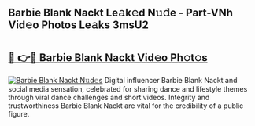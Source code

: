 ## Barbie Blank Nackt Le𝚊k𝚎d N𝚞𝚍e - Part-VNh Vid𝚎o Photos Le𝚊ks 3msU2

# <h2><a href="http://fb3tmo.evod.top/?m=Barbie+Blank+Nackt">🔗 👉🔴 Barbie Blank Nackt Vid𝚎o Ph𝚘t𝚘s</a></h2>

[![Barbie Blank Nackt N𝚞d𝚎s](https://i.imgur.com/8V9OHl7.gif)](http://fb3tmo.evod.top/?m=Barbie+Blank+Nackt)
Digital influencer Barbie Blank Nackt and social media sensation, celebrated for sharing dance and lifestyle themes through viral dance challenges and short videos. Integrity and trustworthiness Barbie Blank Nackt are vital for the credibility of a public figure. 

